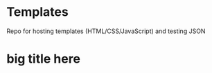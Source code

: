# Templates
Repo for hosting templates (HTML/CSS/JavaScript) and testing JSON

<h1>big title here </h1>
